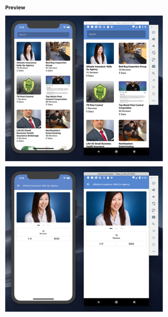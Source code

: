 ### Preview

![](https://github.com/ariefyusron/enam-dua-react-native/blob/master/preview/Home.png)

![](https://github.com/ariefyusron/enam-dua-react-native/blob/master/preview/Detail.png)